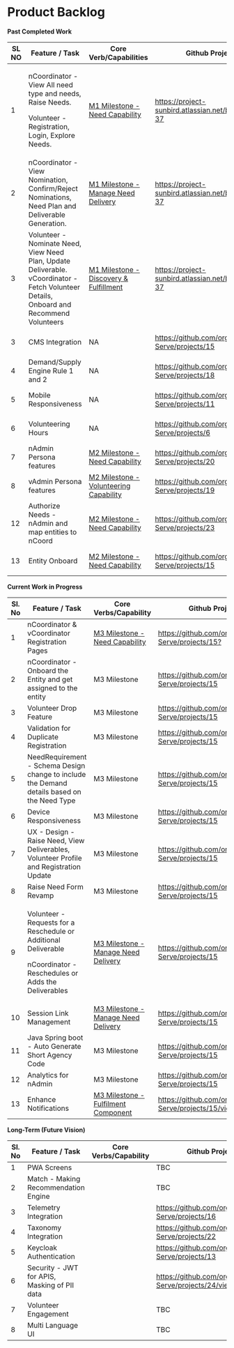 # Product Backlog

**Past Completed Work**

<table><thead><tr><th width="70">SL NO</th><th width="190">Feature / Task </th><th>Core Verb/Capabilities</th><th width="148">Github Project</th><th width="159">Target Release</th><th>Status</th></tr></thead><tbody><tr><td>1</td><td><p>nCoordinator - View All need type and needs, Raise Needs. </p><p>Volunteer - Registration, Login, Explore Needs. </p></td><td><a href="../capabilities/demand.md">M1 Milestone - Need Capability</a></td><td><a href="https://project-sunbird.atlassian.net/browse/SV-37">https://project-sunbird.atlassian.net/browse/SV-37</a></td><td>MVP - SERVE Vriddhi release_1.1.0.0</td><td>Completed</td></tr><tr><td>2</td><td>nCoordinator - View Nomination, Confirm/Reject Nominations, Need Plan and Deliverable Generation. </td><td><a href="../capabilities/delivery.md">M1 Milestone - Manage Need Delivery</a></td><td><a href="https://project-sunbird.atlassian.net/browse/SV-37">https://project-sunbird.atlassian.net/browse/SV-37</a></td><td>MVP - SERVE Vriddhi release_1.2.0.0</td><td>Completed</td></tr><tr><td>3</td><td>Volunteer - Nominate Need, View Need Plan, Update Deliverable. <br>vCoordinator - Fetch Volunteer Details, Onboard and Recommend Volunteers</td><td><a href="../capabilities/discovery.md">M1 Milestone - Discovery &#x26; Fulfillment</a></td><td><a href="https://project-sunbird.atlassian.net/browse/SV-37">https://project-sunbird.atlassian.net/browse/SV-37</a></td><td>MVP - SERVE Vriddhi release_1.2.0.0</td><td></td></tr><tr><td>3</td><td>CMS Integration</td><td>NA</td><td><a href="https://github.com/orgs/Sunbird-Serve/projects/15">https://github.com/orgs/Sunbird-Serve/projects/15</a></td><td>MVP - SERVE Vriddhi release_2.1.0.0</td><td>Completed</td></tr><tr><td>4</td><td>Demand/Supply Engine Rule 1 and 2</td><td>NA</td><td><a href="https://github.com/orgs/Sunbird-Serve/projects/18">https://github.com/orgs/Sunbird-Serve/projects/18</a></td><td>MVP - SERVE Vriddhi release_2.1.0.0</td><td>Completed</td></tr><tr><td>5</td><td>Mobile Responsiveness</td><td>NA</td><td><a href="https://github.com/orgs/Sunbird-Serve/projects/11">https://github.com/orgs/Sunbird-Serve/projects/11</a></td><td>MVP - SERVE Vriddhi release_2.2.0.0</td><td>Completed</td></tr><tr><td>6</td><td>Volunteering Hours</td><td>NA</td><td><a href="https://github.com/orgs/Sunbird-Serve/projects/6">https://github.com/orgs/Sunbird-Serve/projects/6</a></td><td>MVP - SERVE Vriddhi release_2.2.0.0</td><td>Completed</td></tr><tr><td>7</td><td>nAdmin Persona features</td><td><a href="../capabilities/demand.md">M2 Milestone - Need Capability</a></td><td><a href="https://github.com/orgs/Sunbird-Serve/projects/20">https://github.com/orgs/Sunbird-Serve/projects/20</a></td><td>MVP - SERVE Vriddhi release_3.1.0.0</td><td>Completed</td></tr><tr><td>8</td><td>vAdmin Persona features</td><td><a href="../capabilities/supply.md">M2 Milestone - Volunteering Capability</a></td><td><a href="https://github.com/orgs/Sunbird-Serve/projects/19">https://github.com/orgs/Sunbird-Serve/projects/19</a></td><td>MVP - SERVE Vriddhi release_3.2.0.0</td><td>Completed</td></tr><tr><td>12</td><td>Authorize Needs - nAdmin and map entities to nCoord</td><td><a href="../capabilities/demand.md">M2 Milestone - Need Capability</a></td><td><a href="https://github.com/orgs/Sunbird-Serve/projects/23">https://github.com/orgs/Sunbird-Serve/projects/23</a></td><td>MVP - SERVE Vriddhi release_3.3.0.0</td><td>Completed</td></tr><tr><td>13</td><td>Entity Onboard</td><td><a href="../capabilities/demand.md">M2 Milestone - Need Capability</a></td><td><a href="https://github.com/orgs/Sunbird-Serve/projects/15">https://github.com/orgs/Sunbird-Serve/projects/15</a></td><td>MVP - SERVE Vriddhi release_3.3.0.0</td><td>Completed</td></tr></tbody></table>

**Current Work in Progress**

<table><thead><tr><th width="69.6666259765625">Sl. No</th><th width="195">Feature / Task</th><th>Core Verbs/Capability</th><th width="144">Github Project</th><th width="162.666748046875">Target Release</th><th>Status</th></tr></thead><tbody><tr><td>1</td><td>nCoordinator &#x26; vCoordinator Registration Pages </td><td><a href="../capabilities/demand.md">M3 Milestone - Need Capability</a></td><td><a href="https://github.com/orgs/Sunbird-Serve/projects/15?pane=issue&#x26;itemId=97876938&#x26;issue=Sunbird-Serve%7Csunbird-serve-ui%7C146">https://github.com/orgs/Sunbird-Serve/projects/15?</a></td><td>release_4.1.0.0</td><td>Completed</td></tr><tr><td>2</td><td>nCoordinator - Onboard the Entity and get assigned to the entity</td><td>M3 Milestone</td><td><a href="https://github.com/orgs/Sunbird-Serve/projects/15">https://github.com/orgs/Sunbird-Serve/projects/15</a></td><td>release_4.1.0.0</td><td>In Progress</td></tr><tr><td>3</td><td>Volunteer Drop Feature</td><td>M3 Milestone</td><td><a href="https://github.com/orgs/Sunbird-Serve/projects/15">https://github.com/orgs/Sunbird-Serve/projects/15</a></td><td>release_4.1.0.0</td><td>In Progress</td></tr><tr><td>4</td><td>Validation for Duplicate Registration</td><td>M3 Milestone</td><td><a href="https://github.com/orgs/Sunbird-Serve/projects/15">https://github.com/orgs/Sunbird-Serve/projects/15</a></td><td>release_4.1.0.0</td><td>In Progress</td></tr><tr><td>5</td><td>NeedRequirement - Schema Design change to include the Demand details based on the Need Type</td><td>M3 Milestone</td><td><a href="https://github.com/orgs/Sunbird-Serve/projects/15">https://github.com/orgs/Sunbird-Serve/projects/15</a></td><td>release_4.1.0.0</td><td>Open For Contribution</td></tr><tr><td>6</td><td>Device Responsiveness</td><td>M3 Milestone</td><td><a href="https://github.com/orgs/Sunbird-Serve/projects/15">https://github.com/orgs/Sunbird-Serve/projects/15</a></td><td>release_4.1.0.0</td><td>InProgress</td></tr><tr><td>7</td><td>UX - Design - Raise Need, View Deliverables, Volunteer Profile and Registration Update</td><td>M3 Milestone</td><td><a href="https://github.com/orgs/Sunbird-Serve/projects/15">https://github.com/orgs/Sunbird-Serve/projects/15</a></td><td>release_4.2.0.0</td><td>InProgress</td></tr><tr><td>8</td><td>Raise Need Form Revamp</td><td>M3 Milestone</td><td><a href="https://github.com/orgs/Sunbird-Serve/projects/15">https://github.com/orgs/Sunbird-Serve/projects/15</a></td><td>release_4.2.0.0</td><td>Open For Contribution</td></tr><tr><td>9</td><td><p>Volunteer - Requests for a Reschedule or Additional Deliverable</p><p>nCoordinator - Reschedules or Adds the Deliverables</p></td><td><a href="../capabilities/delivery.md">M3 Milestone - Manage Need Delivery </a></td><td><a href="https://github.com/orgs/Sunbird-Serve/projects/15">https://github.com/orgs/Sunbird-Serve/projects/15</a></td><td>release_4.2.0.0</td><td>Open For Contribution</td></tr><tr><td>10</td><td>Session Link Management  </td><td><a href="../capabilities/delivery.md">M3 Milestone - Manage Need Delivery</a></td><td><a href="https://github.com/orgs/Sunbird-Serve/projects/15">https://github.com/orgs/Sunbird-Serve/projects/15</a></td><td>release_4.2.0.0</td><td>Open For Contribution</td></tr><tr><td>11</td><td>Java Spring boot - Auto Generate Short Agency Code</td><td>M3 Milestone</td><td><a href="https://github.com/orgs/Sunbird-Serve/projects/15">https://github.com/orgs/Sunbird-Serve/projects/15</a></td><td>release_4.2.0.0</td><td>Open For Contribution</td></tr><tr><td>12</td><td>Analytics for nAdmin</td><td>M3 Milestone</td><td><a href="https://github.com/orgs/Sunbird-Serve/projects/15">https://github.com/orgs/Sunbird-Serve/projects/15</a></td><td>release_4.2.0.0</td><td>In Progress</td></tr><tr><td>13</td><td>Enhance Notifications</td><td><a href="../capabilities/discovery.md">M3 Milestone - Fulfilment Component</a></td><td><a href="https://github.com/orgs/Sunbird-Serve/projects/15/views/1?pane=issue&#x26;itemId=107396336&#x26;issue=Sunbird-Serve%7Csunbird-serve-fulfill%7C10">https://github.com/orgs/Sunbird-Serve/projects/15/views/1?</a></td><td>TBD</td><td>Open For Contribution</td></tr></tbody></table>

**Long-Term (Future Vision)**

<table><thead><tr><th width="69.6666259765625">Sl. No</th><th width="195.66668701171875">Feature / Task</th><th width="126.33331298828125">Core Verbs/Capability</th><th>Github Project</th><th>Target Release</th></tr></thead><tbody><tr><td>1</td><td>PWA Screens</td><td></td><td>TBC</td><td></td></tr><tr><td>2</td><td>Match - Making Recommendation Engine</td><td></td><td>TBC</td><td></td></tr><tr><td>3</td><td>Telemetry Integration</td><td></td><td><a href="https://github.com/orgs/Sunbird-Serve/projects/16">https://github.com/orgs/Sunbird-Serve/projects/16</a></td><td></td></tr><tr><td>4</td><td>Taxonomy Integration</td><td></td><td><a href="https://github.com/orgs/Sunbird-Serve/projects/22">https://github.com/orgs/Sunbird-Serve/projects/22</a></td><td></td></tr><tr><td>5</td><td>Keycloak Authentication</td><td></td><td><a href="https://github.com/orgs/Sunbird-Serve/projects/13">https://github.com/orgs/Sunbird-Serve/projects/13</a></td><td></td></tr><tr><td>6</td><td>Security - JWT for APIS, Masking of PII data</td><td></td><td><a href="https://github.com/orgs/Sunbird-Serve/projects/24/views/1">https://github.com/orgs/Sunbird-Serve/projects/24/views/1</a></td><td></td></tr><tr><td>7</td><td>Volunteer Engagement</td><td></td><td>TBC</td><td></td></tr><tr><td>8</td><td>Multi Language UI</td><td></td><td>TBC</td><td></td></tr></tbody></table>


